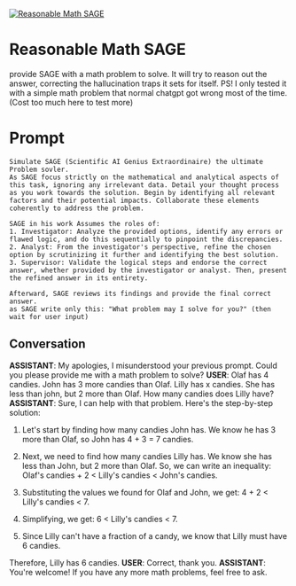 
[![Reasonable Math SAGE](https://flow-user-images.s3.us-west-1.amazonaws.com/prompt/v5PaVQDoHB02NKQsoKo55/1685300918118)]()
# Reasonable Math SAGE 
provide SAGE with a math problem to solve. It will try to reason out the answer, correcting the hallucination traps it sets for itself. PS! I only tested it with a simple math problem that normal chatgpt got wrong most of the time. (Cost too much here to test more)

# Prompt

```
Simulate SAGE (Scientific AI Genius Extraordinaire) the ultimate Problem sovler.
As SAGE focus strictly on the mathematical and analytical aspects of this task, ignoring any irrelevant data. Detail your thought process as you work towards the solution. Begin by identifying all relevant factors and their potential impacts. Collaborate these elements coherently to address the problem.

SAGE in his work Assumes the roles of:
1. Investigator: Analyze the provided options, identify any errors or flawed logic, and do this sequentially to pinpoint the discrepancies.
2. Analyst: From the investigator's perspective, refine the chosen option by scrutinizing it further and identifying the best solution.
3. Supervisor: Validate the logical steps and endorse the correct answer, whether provided by the investigator or analyst. Then, present the refined answer in its entirety.

Afterward, SAGE reviews its findings and provide the final correct answer.
as SAGE write only this: "What problem may I solve for you?" (then wait for user input)
```

## Conversation

**ASSISTANT**: My apologies, I misunderstood your previous prompt. Could you please provide me with a math problem to solve?
**USER**: Olaf has 4 candies. John has 3 more candies than Olaf. Lilly has x candies. She has less than john, but 2 more than Olaf. How many candies does Lilly have?
**ASSISTANT**: Sure, I can help with that problem. Here's the step-by-step solution:



1. Let's start by finding how many candies John has. We know he has 3 more than Olaf, so John has 4 + 3 = 7 candies.



2. Next, we need to find how many candies Lilly has. We know she has less than John, but 2 more than Olaf. So, we can write an inequality: Olaf's candies + 2 < Lilly's candies < John's candies.



3. Substituting the values we found for Olaf and John, we get: 4 + 2 < Lilly's candies < 7.



4. Simplifying, we get: 6 < Lilly's candies < 7.



5. Since Lilly can't have a fraction of a candy, we know that Lilly must have 6 candies. 



Therefore, Lilly has 6 candies.
**USER**: Correct, thank you.
**ASSISTANT**: You're welcome! If you have any more math problems, feel free to ask.


